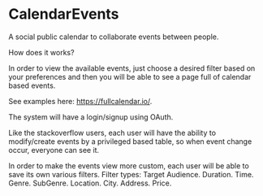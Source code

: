 # CalendarEvents

A social public calendar to collaborate events between people.

How does it works?

In order to view the available events, just choose a desired filter based on your preferences and then you will be able to see a page full of calendar based events.

See examples here: https://fullcalendar.io/.

The system will have a login/signup using OAuth.

Like the stackoverflow users, each user will have the ability to modify/create events by a privileged based table, so when event change occur, everyone can see it.

In order to make the events view more custom, each user will be able to save its own various filters.
Filter types:
    Target Audience.
    Duration.
    Time.
    Genre.
    SubGenre.
    Location.
    City.
    Address.
    Price.
